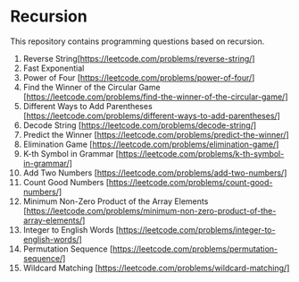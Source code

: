 # Recursion
This repository contains programming questions based on recursion.
1) Reverse String[https://leetcode.com/problems/reverse-string/]
2) Fast Exponential
3) Power of Four [https://leetcode.com/problems/power-of-four/]
4) Find the Winner of the Circular Game [https://leetcode.com/problems/find-the-winner-of-the-circular-game/]
5) Different Ways to Add Parentheses [https://leetcode.com/problems/different-ways-to-add-parentheses/]
6) Decode String [https://leetcode.com/problems/decode-string/]
7) Predict the Winner [https://leetcode.com/problems/predict-the-winner/]
8) Elimination Game [https://leetcode.com/problems/elimination-game/]
9) K-th Symbol in Grammar [https://leetcode.com/problems/k-th-symbol-in-grammar/]
10) Add Two Numbers [https://leetcode.com/problems/add-two-numbers/]
11) Count Good Numbers [https://leetcode.com/problems/count-good-numbers/]
12) Minimum Non-Zero Product of the Array Elements [https://leetcode.com/problems/minimum-non-zero-product-of-the-array-elements/]
13) Integer to English Words [https://leetcode.com/problems/integer-to-english-words/]
14) Permutation Sequence [https://leetcode.com/problems/permutation-sequence/]
15) Wildcard Matching [https://leetcode.com/problems/wildcard-matching/]
